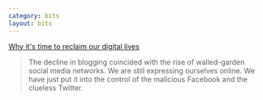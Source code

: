```yaml
---
category: bits
layout: bits
---
```


[Why it's time to reclaim our digital lives](https://duncanstephen.co.uk/why-its-time-to-reclaim-our-digital-lives/)

> The decline in blogging coincided with the rise of walled-garden social media networks. We are still expressing ourselves online. We have just put it into the control of the malicious Facebook and the clueless Twitter.
